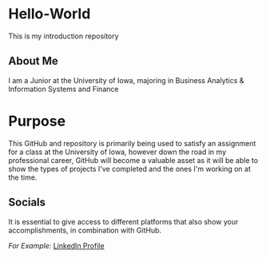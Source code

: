 # Hello-World
This is my introduction repository

## About Me ##

I am a Junior at the University of Iowa, majoring in Business Analytics & Information Systems and Finance

# Purpose

This GitHub and repository is primarily being used to satisfy an assignment for a class at the University of Iowa, however down the road in my professional career, GitHub will become a valuable asset as it will be able to show the types of projects I've completed and the ones I'm working on at the time.

## Socials ##

It is essential to give access to different platforms that also show your accomplishments, in combination with GitHub.

*For Example:* [LinkedIn Profile](https://www.linkedin.com/in/zane-jellison/)
